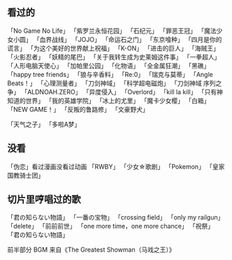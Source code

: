 ## 看过的
「No Game No Life」
「紫罗兰永恒花园」
「石纪元」
「罪恶王冠」
「魔法少女小圆」
「血界战线」
「JOJO」
「命运石之门」
「东京喰种」
「四月是你的谎言」
「为这个美好的世界献上祝福」
「K-ON」
「进击的巨人」
「海贼王」
「火影忍者」
「妖精的尾巴」
「关于我转生成为史莱姆这件事」
「一拳超人」
「人形电脑天使心」
「加帕里公园」
「化物语」
「全金属狂潮」
「黑礁」
「happy tree friends」
「狼与辛香料」
「Re:0」
「瑞克与莫蒂」
「Angle Beats！」
「心理测量者」
「刀剑神域」
「科学超电磁炮」
「刀剑神域  序列之争」
「ALDNOAH.ZERO」
「异度侵入」
「Overlord」
「kill la kill」
「只有神知道的世界」
「我的英雄学院」
「冰上的尤里」
「魔卡少女樱」
「白箱」
「NEW GAME！」
「反叛的鲁路修」
「文豪野犬」

「天气之子」
「多啦A梦」


## 没看
「伪恋」看过漫画没看过动画
「RWBY」
「少女☆歌剧」
「Pokemon」
「皇家国教骑士团」


## 切片里哼唱过的歌
「君の知らない物語」
「一番の宝物」
「crossing field」
「only my railgun」
「delete」
「前前前世」
「one more time，one more chance」
「祝祭」
「君の知らない物語」

前半部分 BGM 来自《The Greatest Showman（马戏之王）》
